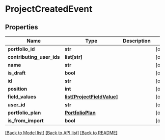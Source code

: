 # ProjectCreatedEvent

## Properties
Name | Type | Description | Notes
------------ | ------------- | ------------- | -------------
**portfolio_id** | **str** |  | [optional] 
**contributing_user_ids** | **list[str]** |  | [optional] 
**name** | **str** |  | [optional] 
**is_draft** | **bool** |  | [optional] 
**id** | **str** |  | [optional] 
**position** | **int** |  | [optional] 
**field_values** | [**list[ProjectFieldValue]**](ProjectFieldValue.md) |  | [optional] 
**user_id** | **str** |  | [optional] 
**portfolio_plan** | [**PortfolioPlan**](PortfolioPlan.md) |  | [optional] 
**is_from_import** | **bool** |  | [optional] 

[[Back to Model list]](../README.md#documentation-for-models) [[Back to API list]](../README.md#documentation-for-api-endpoints) [[Back to README]](../README.md)


